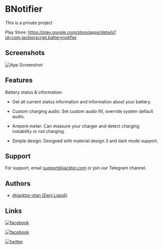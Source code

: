 
# BNotifier

This is a private project

Play Store: https://play.google.com/store/apps/details?id=com.jacktorscript.batterynotifier


## Screenshots

![App Screenshot](https://play-lh.googleusercontent.com/nMbLkQoxUiYL9YjAxyz4JyNzT0KchVHrKGwm8M67EWJTkwinY7VfRj_K9tQ8PaAMOVM=w1052-h592-rw) 


## Features

Battery status & information:
* Get all current status information and information about your battery.

* Custom charging audio:
Set custom audio fill, override system default audio.

* Ampere meter:
Can measure your charger and detect charging instability or not charging.

* Simple design:
Designed with material design 3 and dark mode support.


## Support

For support, email support@jacktor.com or join our Telegram channel.


## Authors

- [@jacktor-stan (Deni Liandi)](https://www.github.com/jacktor-stan)


## Links
[![facebook](https://img.shields.io/badge/facebook-3b5998?style=for-the-badge&logo=facebook&logoColor=white)](https://www.facebook.com/jacktor29/)

[![facebook](https://img.shields.io/badge/facebook,%20deni%20liandi-3b5998?style=for-the-badge&logo=facebook&logoColor=white)](https://www.facebook.com/deniliandi29/)

[![twitter](https://img.shields.io/badge/twitter-1DA1F2?style=for-the-badge&logo=twitter&logoColor=white)](https://twitter.com/deniliandi29)

